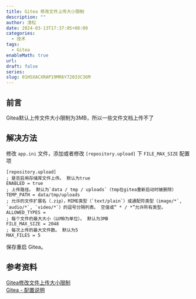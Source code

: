 ```yaml
---
title: Gitea 修改文件上传大小限制
description: ""
author: 清松
date: 2024-03-13T17:37:05+08:00
categories:
  - 技术
tags:
  - Gitea
enableMath: true
url: 
draft: false
series: 
slug: 01HSXACXRAP19MR6Y72033C36M
---
```

## 前言
Gitea默认上传文件大小限制为3MB，所以一些文件文档上传不了
## 解决方法

修改 `app.ini` 文件，添加或者修改  `[repository.upload]`  下 `FILE_MAX_SIZE` 配置项
```
[repository.upload]
; 是否启用存储库文件上传。 默认为true
ENABLED = true
; 上传路径。 默认为`data / tmp / uploads`（tmp在gitea重新启动时被删除）
TEMP_PATH = data/tmp/uploads
; 允许的文件扩展名（.zip），MIME类型（`text/plain`）或通配符类型（image/*`, `audio/*`, `video/*`）的逗号分隔列表。 空值或“ * / *”允许所有类型。
ALLOWED_TYPES =
; 每个文件的最大大小（以MB为单位）。 默认为3MB
FILE_MAX_SIZE = 2048
; 每次上传的最大文件数。 默认为5
MAX_FILES = 5
```
保存重启 Gitea。
## 参考资料
[Gitea修改文件上传大小限制](https://www.lyile.cn/articles/2021/03/04/1614841417314.html)   
[Gitea - 配置说明](https://docs.gitea.io/zh-cn/config-cheat-sheet/#attachment-attachment)   
